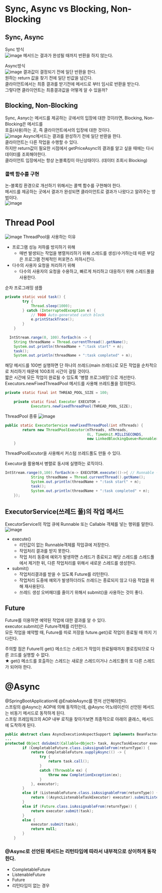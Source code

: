 # Sync, Async vs Blocking, Non-Blocking

## Sync, Async
Sync 방식  
![image](https://user-images.githubusercontent.com/67637716/155871292-c39a07b7-c0e1-4afe-918d-10dc8fd9e33d.png)
메서드는 결과가 완성될 때까지 반환을 하지 않는다.  

Async방식  
![image](https://user-images.githubusercontent.com/67637716/155871322-d5aed60e-44c0-40c5-a990-b4eb967e68a4.png)
결과값이 결정되기 전에 일단 반환을 한다.  
원하는 return 값을 찾기 전에 일단 빈값을 넘긴다.  
클라이언트에서는 최종 결과를 받기전에 메서드로 부터 임시로 반환을 받는다.  
그렇다면 클라이언트는 최종결과값을 어떻게 알 수 있을까?  


## Blocking, Non-Blocking
Sync, Asnyc는 메서드를 제공하는 곳에서의 입장에 대한 것이라면, Blocking, Non-Blocking은 메서드를  
호출(사용)하는 곳, 즉 클라이언트에서의 입장에 대한 것이다.  
![image](https://user-images.githubusercontent.com/67637716/155871380-fb68665a-2da0-4b7a-8c1e-8813e71d4c74.png)
Async메서드는 결과를 완성하기 전에 일단 반환을 한다.  
클라이언트는 다른 작업을 수행할 수 있다.  
하지만 return값이 필요한 시점에서 getPriceAsync의 결과를 알고 싶을 때에는 다시 데이터를 조회해야한다.  
클라이언트 입장에서는 항상 논블록킹이 아닌상태이다. (데이터 조회시 Blocking)

### 콜백 함수를 구현
논-블록킹 환경으로 개선하기 위해서는 콜백 함수를 구현해야 한다.  
메서드를 제공하는 곳에서 결과가 완성되면 클라이언트로 결과가 나왔다고 알려주는 방법이다.  
![image](https://user-images.githubusercontent.com/67637716/155871528-0c7d3590-751b-4c89-bf6f-f25925d73021.png)


# Thread Pool
![image](https://user-images.githubusercontent.com/67637716/155872082-d591e249-bd20-40f0-8ddf-efd4b8146ed5.png)
ThreadPool을 사용하는 이유  
* 프로그램 성능 저하를 방지하기 위해
	* 매번 발생되는 작업을 병렬처리하기 위해 스레드를 생성/수거하는데 따른 부담은 프로그램 전체적인 퍼포먼스 저하시킨다.
* 다수의 사용자 요청을 처리하기 위해
	* 다수의 사용자의 요청을 수용하고, 빠르게 처리하고 대응하기 위해 스레드풀을 사용한다.


순차 프로그래밍 샘플
``` java
private static void task() {
		try {
			Thread.sleep(1000);
		} catch (InterruptedException e) {
			// TODO Auto-generated catch block
			e.printStackTrace();
		}
	}
  
  IntStream.range(0, 100).forEach(n -> {
    String threadName = Thread.currentThread().getName();
    System.out.println(threadName + ":task start" + n);
    task();
    System.out.println(threadName + ":task completed" + n);
```

해당 메서드를 100번 실행하면 단 하나의 쓰레드(main 쓰레드)로 모든 작업을 순차적으로 처리하기 때문에 100초의 시간이 걸릴 것이다.  
짧은 시간에 모든 작업이 완료될 수 있도록 '병렬 프로그래밍'으로 개선한다.  
Executors.newFixedThreadPool 메서드를 사용해 쓰레드풀을 정의한다.  
``` java
private static final int THREAD_POOL_SIZE = 100;
	 
	private static final Executor EXECUTOR =
			Executors.newFixedThreadPool(THREAD_POOL_SIZE);
```

ThreadPool 종류
![image](https://user-images.githubusercontent.com/67637716/155871948-2aa630d0-dd13-4c50-b9ee-9af38281130d.png)

``` java
public static ExecutorService newFixedThreadPool(int nThreads) {
        return new ThreadPoolExecutor(nThreads, nThreads,
                                      0L, TimeUnit.MILLISECONDS,
                                      new LinkedBlockingQueue<Runnable>());
    }
```
ThreadPoolExcutor을 사용해서 커스텀 쓰레드풀도 만들 수 있다.  

Executor을 활용해서 병렬로 동시에 실행하는 로직이다.  
``` java
IntStream.range(0,100).forEach(n-> EXECUTOR.execute(()->{ // Runnable 구현
		    String threadName = Thread.currentThread().getName();
		    System.out.println(threadName + ":task start" + n);
		    task();
		    System.out.println(threadName + ":task completed" + n);
	});
```

## ExecutorService(쓰레드 풀)의 작업 메서드
ExecutorService의 작업 큐에 Runnable 또는 Callable 객체를 넣는 행위를 말한다.  
![image](https://user-images.githubusercontent.com/67637716/155872555-db43a716-ca14-468a-b4af-413afd404254.png)
* execute()
	* 리턴값이 없는 Runnable객체를 작업큐에 저장한다.
	* 작업처리 결과를 받지 못한다.
	* 작업 처리 동중에 예외가 발생하면 스레드가 종료되고 해당 스레드를 스레드풀에서 제거한 뒤, 다른 작업처리를 위해서 새로운 스레드를 생성한다.
* submit()
	* 작업처리결과를 받을 수 있도록 Future를 리턴한다.
	* 작업처리 도중에 예외가 발생하더라도 쓰레드는 종료되지 않고 다음 작업을 위해 재사용된다.
	* 쓰레드 생성 오버헤더를 줄이기 위해서 submit()을 사용하는 것이 좋다.


## Future
Future를 이용하면 예약된 작업에 대한 결과를 알 수 있다.  
executor.submit()은 Future객체를 리턴한다.  
모든 작업을 예약할 때, Future를 따로 저장을 future.get()로 작업이 종료될 때 까지 기다린다.  

주의할 점은 Future의 get() 메소드는 스레드가 작업이 완료될때까지 블로킹되므로 다른 코드를 실행할 수 없다.  
★ get() 메소드를 호출하는 스레드는 새로운 스레드이거나 스레드풀의 또 다른 스레드가 되어야 한다.  


# @Async
@SpringBootApplication에 @EnableAsync를 먼저 선언해야한다.  
스프링의 @Async는 AOP에 의해 동작하는데, @Async 어노테이션이 선언된 메서드는 비동기 메서드로 동작하게 된다.  
스프링 프레임워크의 AOP 내부 로직을 찾아가보면 최종적으로 아래의 클래스, 메서드에 도착하게 된다.  

``` java
public abstract class AsyncExecutionAspectSupport implements BeanFactoryAware {
...
protected Object doSubmit(Callable<Object> task, AsyncTaskExecutor executor, Class<?> returnType) {
		if (CompletableFuture.class.isAssignableFrom(returnType)) {
			return CompletableFuture.supplyAsync(() -> {
				try {
					return task.call();
				}
				catch (Throwable ex) {
					throw new CompletionException(ex);
				}
			}, executor);
		}
		else if (ListenableFuture.class.isAssignableFrom(returnType)) {
			return ((AsyncListenableTaskExecutor) executor).submitListenable(task);
		}
		else if (Future.class.isAssignableFrom(returnType)) {
			return executor.submit(task);
		}
		else {
			executor.submit(task);
			return null;
		}
	}
```

### @Async로 선언된 메서드는 리턴타입에 따라서 내부적으로 상이하게 동작한다. 
* CompletableFuture
* ListenableFuture
* Future
* 리턴타입이 없는 경우

